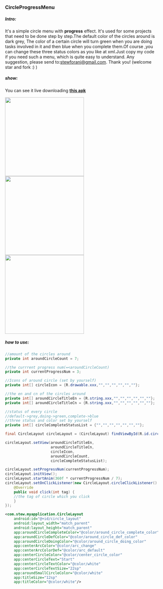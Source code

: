 ### CircleProgressMenu

##### Intro:

It's  a simple circle menu with **progress** effect.  It's used for some projects that need to be done step by step.The default color of the circles around is dark grey, The color of a certain circle will turn green when you are doing tasks involved in it and then blue when you complete them.Of course ,you can change these three status colors as you like at xml.Just copy my code if you need such a menu, which is quite easy to understand. Any suggestion, please send to:stewforani@gmail.com. Thank you!  (welcome star and fork  :)  )

##### show:

You can see it live downloading [**this apk**](https://github.com/stewForAni/CircleProgressMenu/raw/master/app-debug.apk)

<img src="https://github.com/stewForAni/CircleMenuLayout/blob/master/images/WechatIMG10.png" width="260"> 
<img src="https://github.com/stewForAni/CircleMenuLayout/blob/master/images/WechatIMG11.png" width="260">
<img src="https://github.com/stewForAni/CircleMenuLayout/blob/master/images/WechatIMG9.png" width="260">


##### how to use:

```java
//amount of the circles around
private int aroundCircleCount = 7;

//the currrent progress num(=<aroundCircleCount)
private int currentProgressNum = 3;

//Icons of around circle (set by yourself)
private int[] circleIcon = {R.drawable.xxx,"","","","","",""};

//the en and cn of the circles around
private int[] aroundCircleTitleEn = {R.string.xxx,"","","","","",""};
private int[] aroundCircleTitleCn = {R.string.xxx,"","","","","",""};

//status of every circle
//default->grey,doing->green,complete->blue
//three status and color set by yourself
private int[] circleCompleteStatusList = {"","","","","","",""};
```


```java
final CircleLayout circleLayout = (CircleLayout) findViewById(R.id.circle_layout);

circleLayout.setView(aroundCircleTitleEn, 
                     aroundCircleTitleCn,
                     circleIcon,
                     aroundCircleCount,
                     circleCompleteStatusList);

circleLayout.setProgressNum(currentProgressNum);
circleLayout.initView();
circleLayout.startAnim(360f * currentProgressNum / 7);
circleLayout.setOnClickListener(new CircleLayout.circleClickListener() {
    @Override
    public void click(int tag) {
    //the tag of circle which you click
    }
});
```


```xml
<com.stew.myapplication.CircleLayout
    android:id="@+id/circle_layout"
    android:layout_width="match_parent"
    android:layout_height="match_parent"                                   
    app:aroundCircleCompleteColor="@color/around_circle_complete_color"
    app:aroundCircleDefColor="@color/around_circle_def_color"
    app:aroundCircleDoingColor="@color/around_circle_doing_color"
    app:centerArcColor="@color/arc_change"
    app:centerArcColorDef="@color/arc_default"
    app:centerCircleColor="@color/center_circle_color"
    app:centerCircleText="Start"
    app:centerCircleTextColor="@color/white"
    app:centerCircleTextSize="22sp"
    app:aroundSmallCircleColor="@color/white"
    app:titleSize="12sp"
    app:titleColor="@color/white"/>
```
